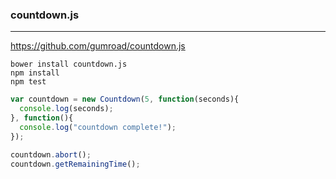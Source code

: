 ### countdown.js
---
https://github.com/gumroad/countdown.js

```
bower install countdown.js
npm install
npm test
```

```js
var countdown = new Countdown(5, function(seconds){
  console.log(seconds);
}, function(){
  console.log("countdown complete!");
});

countdown.abort();
countdown.getRemainingTime();
```

```
```

